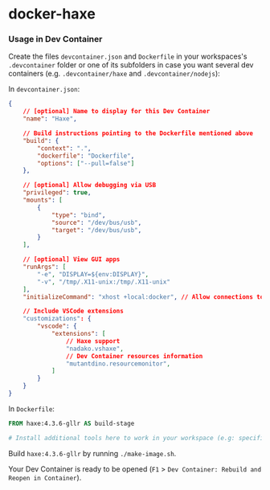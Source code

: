 # docker-haxe

### Usage in Dev Container

Create the files `devcontainer.json` and `Dockerfile` in your workspaces's `.devcontainer` folder or one of its subfolders in case you want several dev containers (e.g. `.devcontainer/haxe` and `.devcontainer/nodejs`):

In `devcontainer.json`:
```json
{
	// [optional] Name to display for this Dev Container
	"name": "Haxe",

	// Build instructions pointing to the Dockerfile mentioned above
	"build": {
		"context": ".",
		"dockerfile": "Dockerfile",
		"options": ["--pull=false"]
	},

	// [optional] Allow debugging via USB
	"privileged": true,
    "mounts": [
        {
            "type": "bind",
            "source": "/dev/bus/usb",
            "target": "/dev/bus/usb",
        }
    ],

	// [optional] View GUI apps
	"runArgs": [
		"-e", "DISPLAY=${env:DISPLAY}",
		"-v", "/tmp/.X11-unix:/tmp/.X11-unix"
	],
	"initializeCommand": "xhost +local:docker", // Allow connections to X server, run `xhost -local:docker` to close

	// Include VSCode extensions
	"customizations": {
		"vscode": {
			"extensions": [
				// Haxe support
				"nadako.vshaxe",
				// Dev Container resources information
				"mutantdino.resourcemonitor",
			]
		}
	}
}
```

In `Dockerfile`:
```Dockerfile
FROM haxe:4.3.6-gllr AS build-stage

# Install additional tools here to work in your workspace (e.g: specific NodeJS version, etc) 
```

Build `haxe:4.3.6-gllr` by running `./make-image.sh`.

Your Dev Container is ready to be opened (`F1` > `Dev Container: Rebuild and Reopen in Container`).